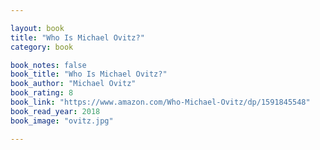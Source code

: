 ```yaml
---

layout: book
title: "Who Is Michael Ovitz?"
category: book

book_notes: false
book_title: "Who Is Michael Ovitz?"
book_author: "Michael Ovitz"
book_rating: 8
book_link: "https://www.amazon.com/Who-Michael-Ovitz/dp/1591845548"
book_read_year: 2018
book_image: "ovitz.jpg"

---
```

